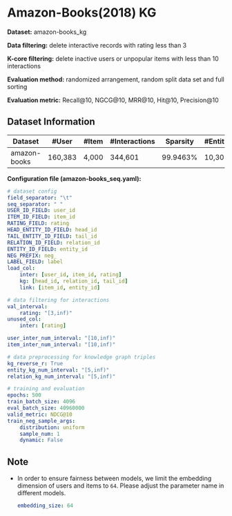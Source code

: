 # Amazon-Books(2018) KG

**Dataset:** amazon-books_kg

**Data filtering:** delete interactive records with rating less than 3

**K-core filtering:** delete inactive users or unpopular items with less than 10 interactions

**Evaluation method:** randomized arrangement, random split data set and full sorting

**Evaluation metric:** Recall@10, NGCG@10, MRR@10, Hit@10, Precision@10

## Dataset Information

| Dataset      | #User    | #Item  | #Interactions | Sparsity | #Entity | #Relation | #Triple  |
|--------------|----------|--------|---------------|----------|---------|-----------|----------|
| amazon-books | 160,383  | 4,000  | 344,601       | 99.9463% | 10,302  | 22        | 152,882  |

**Configuration file (amazon-books_seq.yaml):**

```yaml
# dataset config
field_separator: "\t"
seq_separator: " "
USER_ID_FIELD: user_id
ITEM_ID_FIELD: item_id
RATING_FIELD: rating
HEAD_ENTITY_ID_FIELD: head_id
TAIL_ENTITY_ID_FIELD: tail_id
RELATION_ID_FIELD: relation_id
ENTITY_ID_FIELD: entity_id
NEG_PREFIX: neg_
LABEL_FIELD: label
load_col:
    inter: [user_id, item_id, rating]
    kg: [head_id, relation_id, tail_id]
    link: [item_id, entity_id]

# data filtering for interactions
val_interval:
    rating: "[3,inf)"    
unused_col: 
    inter: [rating]

user_inter_num_interval: "[10,inf)"
item_inter_num_interval: "[10,inf)"

# data preprocessing for knowledge graph triples
kg_reverse_r: True
entity_kg_num_interval: "[5,inf)"
relation_kg_num_interval: "[5,inf)"

# training and evaluation
epochs: 500
train_batch_size: 4096
eval_batch_size: 40960000
valid_metric: NDCG@10
train_neg_sample_args: 
    distribution: uniform
    sample_num: 1
    dynamic: False

```

## Note

- In order to ensure fairness between models, we limit the embedding dimension of users and items to `64`. Please adjust the parameter name in different models.

  ```yaml
  embedding_size: 64 
  ```

